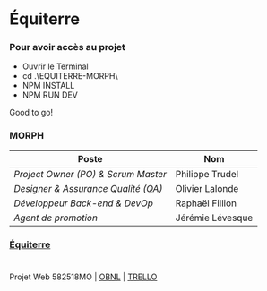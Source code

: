 # Équiterre

### **Pour avoir accès au projet**
* Ouvrir le Terminal
* cd .\EQUITERRE-MORPH\
* NPM INSTALL
* NPM RUN DEV

Good to go!

### **MORPH**

| Poste | Nom |
| ----- | --- |
*Project Owner (PO) & Scrum Master* | Philippe Trudel
*Designer & Assurance Qualité (QA)* | Olivier Lalonde
*Développeur Back-end & DevOp* | Raphaël Fillion
*Agent de promotion* | Jérémie Lévesque

### [Équiterre](http://equiterre-morph.xyz/)

#

Projet Web 582518MO |
[OBNL](https://smnarnold.com/projets/obnl) |
[TRELLO](https://trello.com/invite/b/jINTmjyw/42aa5a13fccbacd224296ccd38583219/projet-web-obnl)
